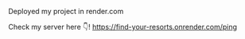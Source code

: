 Deployed my project in render.com 

Check my server here 👇! 
https://find-your-resorts.onrender.com/ping 